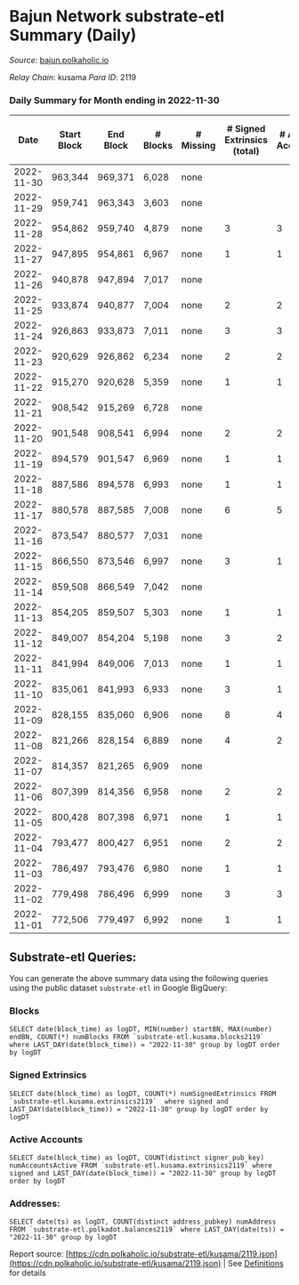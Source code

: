 # Bajun Network substrate-etl Summary (Daily)

_Source_: [bajun.polkaholic.io](https://bajun.polkaholic.io)

*Relay Chain*: kusama
*Para ID*: 2119



### Daily Summary for Month ending in 2022-11-30


| Date | Start Block | End Block | # Blocks | # Missing | # Signed Extrinsics (total) | # Active Accounts | # Addresses with Balances | # Events | # Transfers | # XCM Transfers In | # XCM Transfers Out |
| ---- | ----------- | --------- | -------- | --------- | --------------------------- | ----------------- | ------------------------- | -------- | ----------- | ------------------ | ------------------- |
| 2022-11-30 | 963,344 | 969,371 | 6,028 | none  |  |  | 3,291 | 12,059 |   |   |   |
| 2022-11-29 | 959,741 | 963,343 | 3,603 | none  |  |  |  | 7,208 |   |   |   |
| 2022-11-28 | 954,862 | 959,740 | 4,879 | none  | 3 | 3 |  | 9,782 |   |   |   |
| 2022-11-27 | 947,895 | 954,861 | 6,967 | none  | 1 | 1 |  | 13,944 |   |   |   |
| 2022-11-26 | 940,878 | 947,894 | 7,017 | none  |  |  |  | 14,038 |   |   |   |
| 2022-11-25 | 933,874 | 940,877 | 7,004 | none  | 2 | 2 |  | 14,024 | 1  |   |   |
| 2022-11-24 | 926,863 | 933,873 | 7,011 | none  | 3 | 3 |  | 14,044 |   |   |   |
| 2022-11-23 | 920,629 | 926,862 | 6,234 | none  | 2 | 2 |  | 12,483 |   |   |   |
| 2022-11-22 | 915,270 | 920,628 | 5,359 | none  | 1 | 1 |  | 10,727 |   |   |   |
| 2022-11-21 | 908,542 | 915,269 | 6,728 | none  |  |  |  | 13,460 |   |   |   |
| 2022-11-20 | 901,548 | 908,541 | 6,994 | none  | 2 | 2 |  | 14,007 |   |   |   |
| 2022-11-19 | 894,579 | 901,547 | 6,969 | none  | 1 | 1 |  | 13,948 |   |   |   |
| 2022-11-18 | 887,586 | 894,578 | 6,993 | none  | 1 | 1 |  | 13,995 |   |   |   |
| 2022-11-17 | 880,578 | 887,585 | 7,008 | none  | 6 | 5 |  | 14,056 | 1  |   |   |
| 2022-11-16 | 873,547 | 880,577 | 7,031 | none  |  |  |  | 14,066 |   |   |   |
| 2022-11-15 | 866,550 | 873,546 | 6,997 | none  | 3 | 1 |  | 14,020 | 2  |   |   |
| 2022-11-14 | 859,508 | 866,549 | 7,042 | none  |  |  |  | 14,088 |   |   |   |
| 2022-11-13 | 854,205 | 859,507 | 5,303 | none  | 1 | 1 |  | 10,618 |   |   |   |
| 2022-11-12 | 849,007 | 854,204 | 5,198 | none  | 3 | 2 |  | 10,421 | 2  |   |   |
| 2022-11-11 | 841,994 | 849,006 | 7,013 | none  | 1 | 1 |  | 14,036 |   |   |   |
| 2022-11-10 | 835,061 | 841,993 | 6,933 | none  | 3 | 1 |  | 13,888 |   |   |   |
| 2022-11-09 | 828,155 | 835,060 | 6,906 | none  | 8 | 4 |  | 13,865 | 4  |   |   |
| 2022-11-08 | 821,266 | 828,154 | 6,889 | none  | 4 | 2 |  | 13,809 | 2  |   |   |
| 2022-11-07 | 814,357 | 821,265 | 6,909 | none  |  |  |  | 13,822 |   |   |   |
| 2022-11-06 | 807,399 | 814,356 | 6,958 | none  | 2 | 2 |  | 13,932 |   |   |   |
| 2022-11-05 | 800,428 | 807,398 | 6,971 | none  | 1 | 1 |  | 13,955 |   |   |   |
| 2022-11-04 | 793,477 | 800,427 | 6,951 | none  | 2 | 2 |  | 13,918 |   |   |   |
| 2022-11-03 | 786,497 | 793,476 | 6,980 | none  | 1 | 1 |  | 13,970 |   |   |   |
| 2022-11-02 | 779,498 | 786,496 | 6,999 | none  | 3 | 3 |  | 14,019 |   |   |   |
| 2022-11-01 | 772,506 | 779,497 | 6,992 | none  | 1 | 1 |  | 13,994 |   |   |   |

## Substrate-etl Queries:
You can generate the above summary data using the following queries using the public dataset `substrate-etl` in Google BigQuery:


### Blocks
```
SELECT date(block_time) as logDT, MIN(number) startBN, MAX(number) endBN, COUNT(*) numBlocks FROM `substrate-etl.kusama.blocks2119`  where LAST_DAY(date(block_time)) = "2022-11-30" group by logDT order by logDT
```


### Signed Extrinsics
```
SELECT date(block_time) as logDT, COUNT(*) numSignedExtrinsics FROM `substrate-etl.kusama.extrinsics2119`  where signed and LAST_DAY(date(block_time)) = "2022-11-30" group by logDT order by logDT
```


### Active Accounts
```
SELECT date(block_time) as logDT, COUNT(distinct signer_pub_key) numAccountsActive FROM `substrate-etl.kusama.extrinsics2119` where signed and LAST_DAY(date(block_time)) = "2022-11-30" group by logDT order by logDT
```


### Addresses:
```
SELECT date(ts) as logDT, COUNT(distinct address_pubkey) numAddress FROM `substrate-etl.polkadot.balances2119` where LAST_DAY(date(ts)) = "2022-11-30" group by logDT
```



Report source: [https://cdn.polkaholic.io/substrate-etl/kusama/2119.json](https://cdn.polkaholic.io/substrate-etl/kusama/2119.json) | See [Definitions](/DEFINITIONS.md) for details
